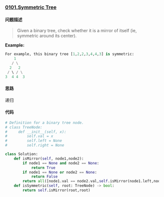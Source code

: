 ### [0101.Symmetric Tree](https://leetcode-cn.com/problems/symmetric-tree/)

#### 问题描述

> Given a binary tree, check whether it is a mirror of itself (ie, symmetric around its center).

**Example:**
```python
For example, this binary tree [1,2,2,3,4,4,3] is symmetric:
    1
   / \
  2   2
 / \ / \
3  4 4  3
```

#### 思路
递归
#### 代码

```python
# Definition for a binary tree node.
# class TreeNode:
#     def __init__(self, x):
#         self.val = x
#         self.left = None
#         self.right = None

class Solution:
    def isMirror(self, node1,node2):
        if node1 == None and node2 == None:
            return True
        if node1 == None or node2 == None:
            return False
        return all([node1.val == node2.val,self.isMirror(node1.left,node2.right),self.isMirror(node1.right,node2.left)])
    def isSymmetric(self, root: TreeNode) -> bool:
        return self.isMirror(root,root)
```